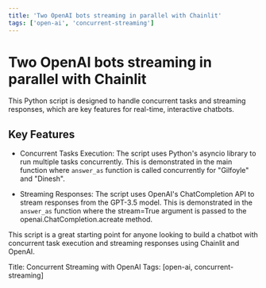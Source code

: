 ```yaml
---
title: 'Two OpenAI bots streaming in parallel with Chainlit'
tags: ['open-ai', 'concurrent-streaming']
---
```


# Two OpenAI bots streaming in parallel with Chainlit

This Python script is designed to handle concurrent tasks and streaming responses, which are key features for real-time, interactive chatbots.

## Key Features

- Concurrent Tasks Execution: The script uses Python's asyncio library to run multiple tasks concurrently. This is demonstrated in the main function where `answer_as` function is called concurrently for "Gilfoyle" and "Dinesh".

- Streaming Responses: The script uses OpenAI's ChatCompletion API to stream responses from the GPT-3.5 model. This is demonstrated in the `answer_as` function where the stream=True argument is passed to the openai.ChatCompletion.acreate method.

This script is a great starting point for anyone looking to build a chatbot with concurrent task execution and streaming responses using Chainlit and OpenAI. 

Title: Concurrent Streaming with OpenAI
Tags: [open-ai, concurrent-streaming]
